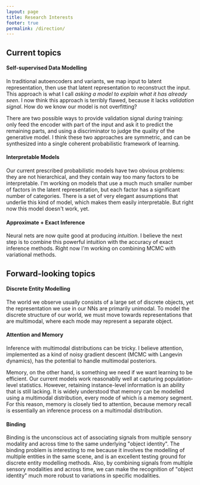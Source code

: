 ```yaml
---
layout: page
title: Research Interests
footer: true
permalink: /direction/
---
```


## Current topics

#### Self-supervised Data Modelling

In traditional autoencoders and variants, we map input to latent representation, then use that latent representation to
reconstruct the input. This approach is what I call *asking a model to explain what it has already seen*. I now think
this approach is terribly flawed, because it lacks *validation signal*. How do we know our model is not overfitting?

There are two possible ways to provide validation signal *during* training: only feed the encoder with part of the input
and ask it to predict the remaining parts, and using a discriminator to judge the quality of the generative model. I
think these two approaches are symmetric, and can be synthesized into a single coherent probabilistic framework of
learning.


#### Interpretable Models

Our current prescribed probabilistic models have two obvious problems: they are not hierarchical, and they contain way
too many factors to be interpretable. I'm working on models that use a much much smaller number of factors in the latent
representation, but each factor has a significant number of categories. There is a set of very elegant assumptions that
underlie this kind of model, which makes them easily interpretable. But right now this model doesn't work, yet.

#### Approximate + Exact Inference

Neural nets are now quite good at producing *intuition*. I believe the next step is to combine this powerful intuition
with the accuracy of exact inference methods. Right now I'm working on combining MCMC with variational methods.

## Forward-looking topics

#### Discrete Entity Modelling

The world we observe usually consists of a large set of discrete objects, yet the representation we use in our NNs are
primarily unimodal. To model the discrete structure of our world, we must move towards representations that are
multimodal, where each mode may represent a separate object.


#### Attention and Memory

Inference with multimodal distributions can be tricky. I believe attention, implemented as a kind of noisy gradient
descent (MCMC with Langevin dynamics), has the potential to handle multimodal posteriors.

Memory, on the other hand, is something we need if we want learning to be efficient. Our current models work reasonablly
well at capturing population-level statistics. However, retaining instance-level information is an ability that is still
lacking. It is widely understood that memory can be modelled using a multimodal distribution, every mode of which is a
memory segment. For this reason, memory is closely tied to attention, because memory recall is essentially an inference
process on a multimodal distribution.


#### Binding

Binding is the unconscious act of associating signals from multiple sensory modality and across time to the same
underlying "object identity". The binding problem is interesting to me because it involves the modelling of multiple
entities in the same scene, and is an excellent testing ground for discrete entity modelling methods. Also, by combining
signals from multiple sensory modalities and across time, we can make the recognition of "object identity" much more
robust to variations in specific modalities.

